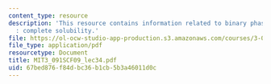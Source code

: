 ```yaml
---
content_type: resource
description: 'This resource contains information related to binary phase diagrams
  : complete solubility.'
file: https://ol-ocw-studio-app-production.s3.amazonaws.com/courses/3-091sc-introduction-to-solid-state-chemistry-fall-2010/67bed876f84dbc36b1cb5b3a46011d0c_MIT3_091SCF09_lec34.pdf
file_type: application/pdf
resourcetype: Document
title: MIT3_091SCF09_lec34.pdf
uid: 67bed876-f84d-bc36-b1cb-5b3a46011d0c
---
```

